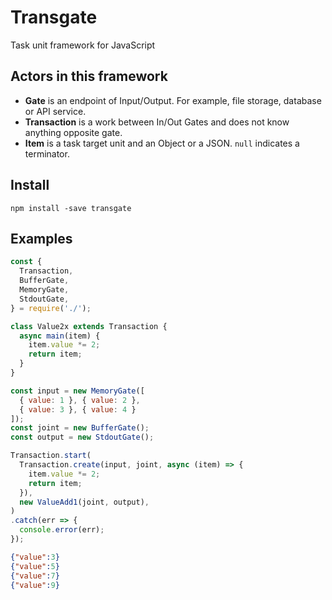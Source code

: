 # Transgate

Task unit framework for JavaScript

## Actors in this framework

* **Gate** is an endpoint of Input/Output. For example, file storage, database or API service.
* **Transaction** is a work between In/Out Gates and does not know anything opposite gate.
* **Item** is a task target unit and an Object or a JSON. `null` indicates a terminator.

## Install

```
npm install -save transgate
```

## Examples

```javascript
const {
  Transaction,
  BufferGate,
  MemoryGate,
  StdoutGate,
} = require('./');

class Value2x extends Transaction {
  async main(item) {
    item.value *= 2;
    return item;
  }
}

const input = new MemoryGate([
  { value: 1 }, { value: 2 },
  { value: 3 }, { value: 4 }
]);
const joint = new BufferGate();
const output = new StdoutGate();

Transaction.start(
  Transaction.create(input, joint, async (item) => {
    item.value *= 2;
    return item;
  }),
  new ValueAdd1(joint, output),
)
.catch(err => {
  console.error(err);
});
```

```json
{"value":3}
{"value":5}
{"value":7}
{"value":9}
```
